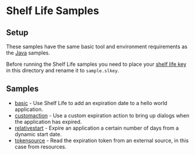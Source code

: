 # Shelf Life Samples

## Setup

These samples have the same basic tool and environment requirements as the [Java](../java/README.md) samples.

Before running the Shelf Life samples you need to place your [shelf life key](https://www.preemptive.com/dasho/pro/userguide/en/checks_shelf.html) in this directory and rename it to `sample.slkey`.

## Samples

* [basic](basic) - Use Shelf Life to add an expiration date to a hello world application.
* [customaction](customaction) - Use a custom expiration action to bring up dialogs when the application has expired.
* [relativestart](relativestart) - Expire an application a certain number of days from a dynamic start date.
* [tokensource](tokensource) - Read the expiration token from an external source, in this case from resources.
